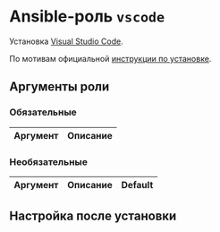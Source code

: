# Ansible-роль `vscode`

Установка [Visual Studio Code](https://code.visualstudio.com/).

По мотивам официальной [инструкции по установке](https://code.visualstudio.com/docs/setup/linux).

## Аргументы роли

### Обязательные

| Аргумент | Описание
| -------- | --------

### Необязательные

| Аргумент | Описание | Default
| -------- | -------- | -------

## Настройка после установки
